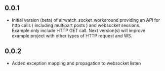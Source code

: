 ## 0.0.1

* Initial version (beta) of airwatch_socket_workaround providing an API for http calls ( including multipart posts ) and
  websocket sessions.   
  Example only include HTTP GET call. Next version(s) will improve example project with other types
  of HTTP request and WS.

## 0.0.2
* Added exception mapping and propagation to websocket listen
